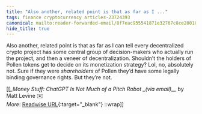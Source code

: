 ```yaml
---
title: "Also another, related point is that as far as I ..."
tags: finance cryptocurrency articles-23724393
canonical: mailto:reader-forwarded-email/8f7eac955541871e32767c8ce2001040
hide_title: true
---
```


Also another, related point is that as far as I can tell every decentralized crypto project has some central group of decision-makers who actually run the project, and then a veneer of decentralization. Shouldn’t the holders of Pollen tokens get to decide on its monetization strategy? Lol, no, absolutely not. Sure if they were *shareholders* of Pollen they’d have some legally binding governance rights. But they’re not.


[[<cite>_Money Stuff: ChatGPT Is Not Much of a Pitch Robot _(via email)__</cite> by Matt Levine ✉️<br>
_More_: [Readwise URL](https://readwise.io/open/464227193){:target="_blank"}
::wrap]]